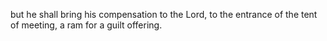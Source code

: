 but he shall bring his compensation to the Lord, to the entrance of the tent of meeting, a ram for a guilt offering.
